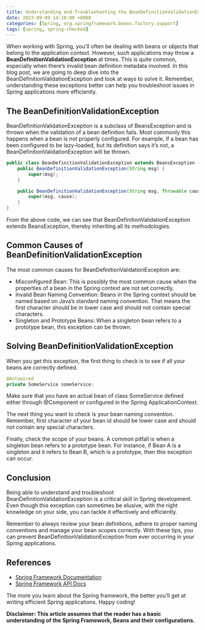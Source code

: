 ```yaml
---
title: Understanding and Troubleshooting the BeanDefinitionValidationException in Spring
date: 2023-09-09 14:10:00 +0800
categories: [Spring, org.springframework.beans.factory.support]
tags: [spring, spring-checked]
---
```


When working with Spring, you’ll often be dealing with beans or objects that belong to the application context. However, such applications may throw a **BeanDefinitionValidationException** at times. This is quite common, especially when there’s invalid bean definition metadata involved. In this blog post, we are going to deep dive into the BeanDefinitionValidationException and look at ways to solve it. Remember, understanding these exceptions better can help you troubleshoot issues in Spring applications more efficiently.

## The BeanDefinitionValidationException

BeanDefinitionValidationException is a subclass of BeansException and is thrown when the validation of a bean definition fails. Most commonly this happens when a bean is not properly configured. For example, if a bean has been configured to be lazy-loaded, but its definition says it’s not, a BeanDefinitionValidationException will be thrown.

```java
public class BeanDefinitionValidationException extends BeansException {
    public BeanDefinitionValidationException(String msg) {
        super(msg);
    }

    public BeanDefinitionValidationException(String msg, Throwable cause) {
        super(msg, cause);
    }
}
```
From the above code, we can see that BeanDefinitionValidationException extends BeansException, thereby inheriting all its methodologies.

## Common Causes of BeanDefinitionValidationException

The most common causes for BeanDefinitionValidationException are:

- Misconfigured Bean: This is possibly the most common cause when the properties of a bean in the Spring context are not set correctly.
- Invalid Bean Naming Convention: Beans in the Spring context should be named based on Java’s standard naming convention. That means the first character should be in lower case and should not contain special characters.
- Singleton and Prototype Beans: When a singleton bean refers to a prototype bean, this exception can be thrown.

## Solving BeanDefinitionValidationException

When you get this exception, the first thing to check is to see if all your beans are correctly defined.

```java
@Autowired
private SomeService someService;
```
Make sure that you have an actual bean of class SomeService defined either through @Component or configured in the Spring ApplicationContext.

The next thing you want to check is your bean naming convention. Remember, first character of your bean id should be lower case and should not contain any special characters.

Finally, check the scope of your beans. A common pitfall is when a singleton bean refers to a prototype bean. For instance, if Bean A is a singleton and it refers to Bean B, which is a prototype, then this exception can occur.

## Conclusion

Being able to understand and troubleshoot BeanDefinitionValidationException is a critical skill in Spring development. Even though this exception can sometimes be elusive, with the right knowledge on your side, you can tackle it effectively and efficiently.

Remember to always review your bean definitions, adhere to proper naming conventions and manage your bean scopes correctly. With these tips, you can prevent BeanDefinitionValidationException from ever occurring in your Spring applications.

## References

- [Spring Framework Documentation](https://spring.io/docs)
- [Spring Framework API Docs](https://docs.spring.io/spring-framework/docs/current/javadoc-api/)

The more you learn about the Spring framework, the better you’ll get at writing efficient Spring applications. Happy coding!

**Disclaimer: This article assumes that the reader has a basic understanding of the Spring Framework, Beans and their configurations.**

